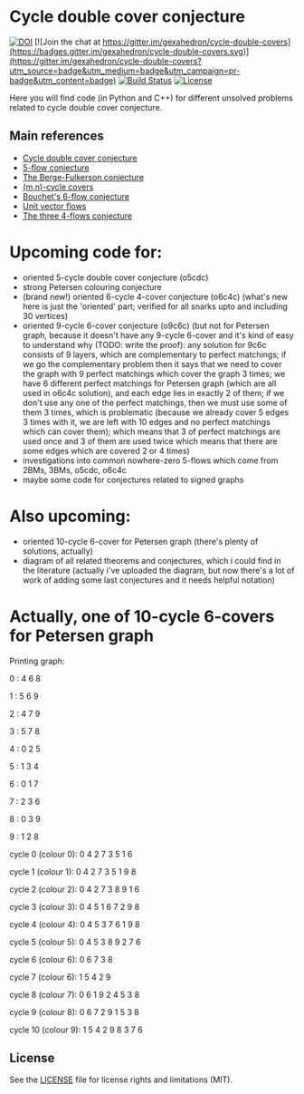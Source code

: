 # Cycle double cover conjecture

[![DOI](https://zenodo.org/badge/doi/10.5281/zenodo.51766.svg)](http://dx.doi.org/10.5281/zenodo.51766)
[![Join the chat at https://gitter.im/gexahedron/cycle-double-covers](https://badges.gitter.im/gexahedron/cycle-double-covers.svg)](https://gitter.im/gexahedron/cycle-double-covers?utm_source=badge&utm_medium=badge&utm_campaign=pr-badge&utm_content=badge)
[![Build Status](https://travis-ci.org/gexahedron/cycle-double-covers.svg?branch=master)](https://travis-ci.org/gexahedron/cycle-double-covers)
[![License](http://img.shields.io/:license-mit-blue.svg)](http://doge.mit-license.org)

Here you will find code (in Python and C++) for different unsolved problems related to cycle double cover conjecture.

## Main references
- [Cycle double cover conjecture](http://www.openproblemgarden.org/op/cycle_double_cover_conjecture)
- [5-flow conjecture](http://www.openproblemgarden.org/op/5_flow_conjecture)
- [The Berge-Fulkerson conjecture](http://www.openproblemgarden.org/op/the_berge_fulkerson_conjecture)
- [(m,n)-cycle covers](http://www.openproblemgarden.org/op/m_n_cycle_covers)
- [Bouchet's 6-flow conjecture](http://www.openproblemgarden.org/op/bouchets_6_flow_conjecture)
- [Unit vector flows](http://www.openproblemgarden.org/op/unit_vector_flows)
- [The three 4-flows conjecture](http://www.openproblemgarden.org/op/three_4_flows_conjecture)

# Upcoming code for:
* oriented 5-cycle double cover conjecture (o5cdc)
* strong Petersen colouring conjecture
* (brand new!) oriented 6-cycle 4-cover conjecture (o6c4c) (what's new here is just the 'oriented' part; verified for all snarks upto and including 30 vertices)
* oriented 9-cycle 6-cover conjecture (o9c6c) (but not for Petersen graph, because it doesn't have any 9-cycle 6-cover and it's kind of easy to understand why (TODO: write the proof): any solution for 9c6c consists of 9 layers, which are complementary to perfect matchings; if we go the complementary problem then it says that we need to cover the graph with 9 perfect matchings which cover the graph 3 times; we have 6 different perfect matchings for Petersen graph (which are all used in o6c4c solution), and each edge lies in exactly 2 of them; if we don't use any one of the perfect matchings, then we must use some of them 3 times, which is problematic (because we already cover 5 edges 3 times with it, we are left with 10 edges and no perfect matchings which can cover them); which means that 3 of perfect matchings are used once and 3 of them are used twice which means that there are some edges which are covered 2 or 4 times)
* investigations into common nowhere-zero 5-flows which come from 2BMs, 3BMs, o5cdc, o6c4c
* maybe some code for conjectures related to signed graphs

# Also upcoming:
* oriented 10-cycle 6-cover for Petersen graph (there's plenty of solutions, actually)
* diagram of all related theorems and conjectures, which i could find in the literature (actually i've uploaded the diagram, but now there's a lot of work of adding some last conjectures and it needs helpful notation)

# Actually, one of 10-cycle 6-covers for Petersen graph
Printing graph: 

0 : 4 6 8

1 : 5 6 9

2 : 4 7 9

3 : 5 7 8

4 : 0 2 5

5 : 1 3 4

6 : 0 1 7

7 : 2 3 6

8 : 0 3 9

9 : 1 2 8

cycle 0 (colour 0): 0 4 2 7 3 5 1 6 

cycle 1 (colour 1): 0 4 2 7 3 5 1 9 8 

cycle 2 (colour 2): 0 4 2 7 3 8 9 1 6 

cycle 3 (colour 3): 0 4 5 1 6 7 2 9 8 

cycle 4 (colour 4): 0 4 5 3 7 6 1 9 8 

cycle 5 (colour 5): 0 4 5 3 8 9 2 7 6 

cycle 6 (colour 6): 0 6 7 3 8 

cycle 7 (colour 6): 1 5 4 2 9 

cycle 8 (colour 7): 0 6 1 9 2 4 5 3 8 

cycle 9 (colour 8): 0 6 7 2 9 1 5 3 8 

cycle 10 (colour 9): 1 5 4 2 9 8 3 7 6 

## License

See the [LICENSE](LICENSE.md) file for license rights and limitations (MIT).
